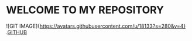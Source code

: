 # WELCOME TO MY REPOSITORY
![GIT IMAGE]{https://avatars.githubusercontent.com/u/18133?s=280&v=4}
.[GITHUB](https://avatars.githubusercontent.com/u/18133?s=280&v=4)
